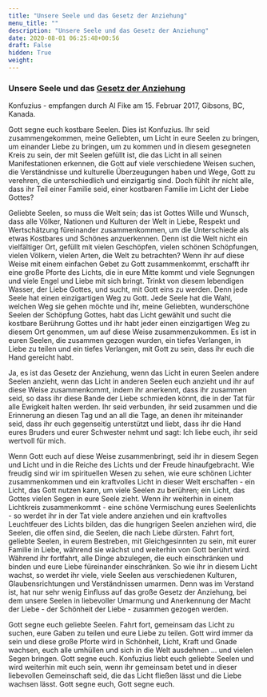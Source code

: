 ```yaml
---
title: "Unsere Seele und das Gesetz der Anziehung"
menu_title: ""
description: "Unsere Seele und das Gesetz der Anziehung"
date: 2020-08-01 06:25:48+00:56
draft: False
hidden: True
weight:
---
```

### Unsere Seele und das [Gesetz der Anziehung](/spirituelle-themen/spirituelle-gesetze/das-gesetz-der-anziehung/)

Konfuzius - empfangen durch Al Fike am 15. Februar 2017, Gibsons, BC, Kanada.

Gott segne euch kostbare Seelen. Dies ist Konfuzius. Ihr seid zusammengekommen, meine Geliebten, um Licht in eure Seelen zu bringen, um einander Liebe zu bringen, um zu kommen und in diesem gesegneten Kreis zu sein, der mit Seelen gefüllt ist, die das Licht in all seinen Manifestationen erkennen, die Gott auf viele verschiedene Weisen suchen, die Verständnisse und kulturelle Überzeugungen haben und Wege, Gott zu verehren, die unterschiedlich und einzigartig sind. Doch fühlt ihr nicht alle, dass ihr Teil einer Familie seid, einer kostbaren Familie im Licht der Liebe Gottes?

Geliebte Seelen, so muss die Welt sein; das ist Gottes Wille und Wunsch, dass alle Völker, Nationen und Kulturen der Welt in Liebe, Respekt und Wertschätzung füreinander zusammenkommen, um die Unterschiede als etwas Kostbares und Schönes anzuerkennen. Denn ist die Welt nicht ein vielfältiger Ort, gefüllt mit vielen Geschöpfen, vielen schönen Schöpfungen, vielen Völkern, vielen Arten, die Welt zu betrachten? Wenn ihr auf diese Weise mit einem einfachen Gebet zu Gott zusammenkommt, erschafft ihr eine große Pforte des Lichts, die in eure Mitte kommt und viele Segnungen und viele Engel und Liebe mit sich bringt. Trinkt von diesem lebendigen Wasser, der Liebe Gottes, und sucht, mit Gott eins zu werden. Denn jede Seele hat einen einzigartigen Weg zu Gott. Jede Seele hat die Wahl, welchen Weg sie gehen möchte und ihr, meine Geliebten, wunderschöne Seelen der Schöpfung Gottes, habt das Licht gewählt und sucht die kostbare Berührung Gottes und ihr habt jeder einen einzigartigen Weg zu diesem Ort genommen, um auf diese Weise zusammenzukommen. Es ist in euren Seelen, die zusammen gezogen wurden, ein tiefes Verlangen, in Liebe zu teilen und ein tiefes Verlangen, mit Gott zu sein, dass ihr euch die Hand gereicht habt.

Ja, es ist das Gesetz der Anziehung, wenn das Licht in euren Seelen andere Seelen anzieht, wenn das Licht in anderen Seelen euch anzieht und ihr auf diese Weise zusammenkommt, indem ihr anerkennt, dass ihr zusammen seid, so dass ihr diese Bande der Liebe schmieden könnt, die in der Tat für alle Ewigkeit halten werden. Ihr seid verbunden, ihr seid zusammen und die Erinnerung an diesen Tag und an all die Tage, an denen ihr miteinander seid, dass ihr euch gegenseitig unterstützt und liebt, dass ihr die Hand eures Bruders und eurer Schwester nehmt und sagt: Ich liebe euch, ihr seid wertvoll für mich.

Wenn Gott euch auf diese Weise zusammenbringt, seid ihr in diesem Segen und Licht und in die Reiche des Lichts und der Freude hinaufgebracht. Wie freudig sind wir im spirituellen Wesen zu sehen, wie eure schönen Lichter zusammenkommen und ein kraftvolles Licht in dieser Welt erschaffen - ein Licht, das Gott nutzen kann, um viele Seelen zu berühren; ein Licht, das Gottes vielen Segen in eure Seele zieht. Wenn ihr weiterhin in einem Lichtkreis zusammenkommt - eine schöne Vermischung eures Seelenlichts - so werdet ihr in der Tat viele andere anziehen und ein kraftvolles Leuchtfeuer des Lichts bilden, das die hungrigen Seelen anziehen wird, die Seelen, die offen sind, die Seelen, die nach Liebe dürsten. Fahrt fort, geliebte Seelen, in eurem Bestreben, mit Gleichgesinnten zu sein, mit eurer Familie in Liebe, während sie wächst und weiterhin von Gott berührt wird. Während ihr fortfahrt, alle Dinge abzulegen, die euch einschränken und binden und eure Liebe füreinander einschränken. So wie ihr in diesem Licht wachst, so werdet ihr viele, viele Seelen aus verschiedenen Kulturen, Glaubensrichtungen und Verständnissen umarmen. Denn was im Verstand ist, hat nur sehr wenig Einfluss auf das große Gesetz der Anziehung, bei dem unsere Seelen in liebevoller Umarmung und Anerkennung der Macht der Liebe - der Schönheit der Liebe - zusammen gezogen werden.

Gott segne euch geliebte Seelen. Fahrt fort, gemeinsam das Licht zu suchen, eure Gaben zu teilen und eure Liebe zu teilen. Gott wird immer da sein und diese große Pforte wird in Schönheit, Licht, Kraft und Gnade wachsen, euch alle umhüllen und sich in die Welt ausdehnen ... und vielen Segen bringen. Gott segne euch. Konfuzius liebt euch geliebte Seelen und wird weiterhin mit euch sein, wenn ihr gemeinsam betet und in dieser liebevollen Gemeinschaft seid, die das Licht fließen lässt und die Liebe wachsen lässt. Gott segne euch, Gott segne euch.
